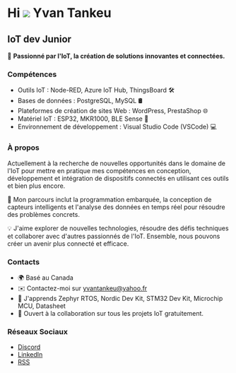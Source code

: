 # Hi ![](https://user-images.githubusercontent.com/18350557/176309783-0785949b-9127-417c-8b55-ab5a4333674e.gif) Yvan Tankeu
## IoT dev Junior

🌟 **Passionné par l'IoT, la création de solutions innovantes et connectées.**

### Compétences

- Outils IoT : Node-RED, Azure IoT Hub, ThingsBoard 🛠️
- Bases de données : PostgreSQL, MySQL 🛢️
- Plateformes de création de sites Web : WordPress, PrestaShop 🌐
- Matériel IoT : ESP32, MKR1000, BLE Sense 📱
- Environnement de développement : Visual Studio Code (VSCode) 💻

### À propos

Actuellement à la recherche de nouvelles opportunités dans le domaine de l'IoT pour mettre en pratique mes compétences en conception, développement et intégration de dispositifs connectés en utilisant ces outils et bien plus encore.

🚀 Mon parcours inclut la programmation embarquée, la conception de capteurs intelligents et l'analyse des données en temps réel pour résoudre des problèmes concrets.

💡 J'aime explorer de nouvelles technologies, résoudre des défis techniques et collaborer avec d'autres passionnés de l'IoT. Ensemble, nous pouvons créer un avenir plus connecté et efficace.

### Contacts

- 🌍 Basé au Canada
- ✉️ Contactez-moi sur [yvantankeu@yahoo.fr](mailto:yvantankeu@yahoo.fr)
- 🧠 J'apprends Zephyr RTOS, Nordic Dev Kit, STM32 Dev Kit, Microchip MCU, Datasheet
- 🤝 Ouvert à la collaboration sur tous les projets IoT gratuitement.

### Réseaux Sociaux

- [Discord](https://discord.com/users/yvantankeu)
- [LinkedIn](https://www.linkedin.com/in/yvan-tankeu-ab029a129/)
- [RSS](https://f)
